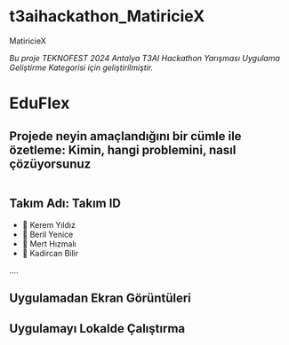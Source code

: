 # t3aihackathon_MatiricieX
 MatiricieX

*Bu proje TEKNOFEST 2024 Antalya T3AI Hackathon Yarışması Uygulama Geliştirme Kategorisi için geliştirilmiştir.*

# EduFlex
## Projede neyin amaçlandığını bir cümle ile özetleme: Kimin, hangi problemini, nasıl çözüyorsunuz

````

````

## Takım Adı: Takım ID
- 👤 Kerem Yıldız
- 👤 Beril Yenice
- 👤 Mert Hızmalı
- 👤 Kadircan Bilir

....

## Uygulamadan Ekran Görüntüleri

## Uygulamayı Lokalde Çalıştırma


